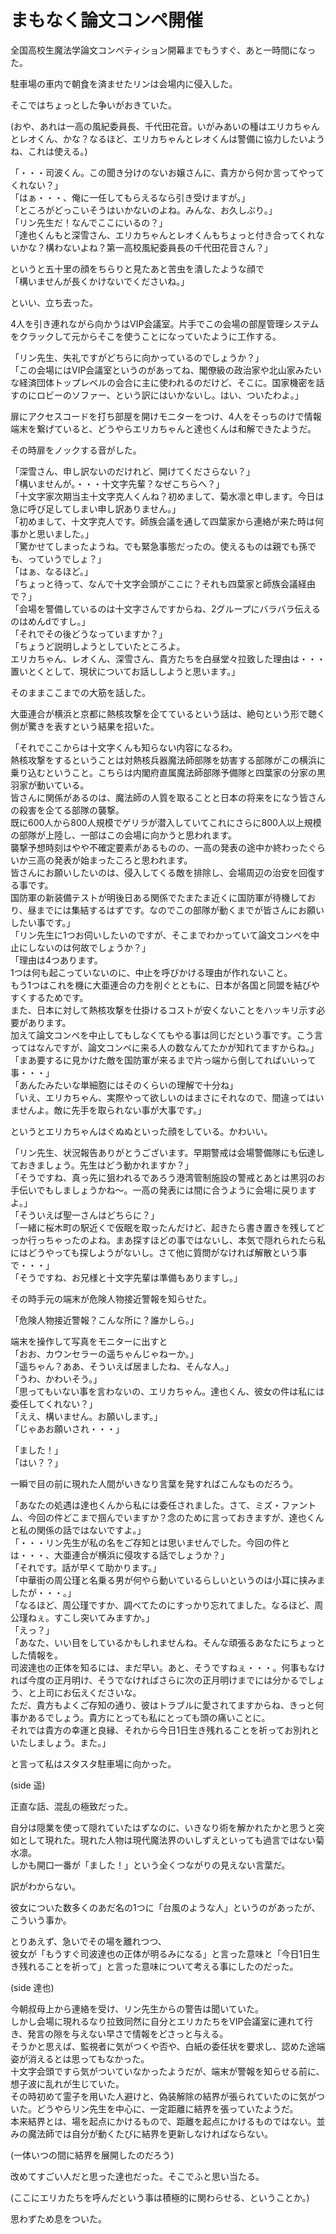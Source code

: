 # まもなく論文コンペ開催

全国高校生魔法学論文コンペティション開幕までもうすぐ、あと一時間になった。

駐車場の車内で朝食を済ませたリンは会場内に侵入した。

そこではちょっとした争いがおきていた。

(おや、あれは一高の風紀委員長、千代田花音。いがみあいの種はエリカちゃんとレオくん、かな？なるほど、エリカちゃんとレオくんは警備に協力したいようね、これは使える。)

「・・・司波くん。この聞き分けのないお嬢さんに、貴方から何か言ってやってくれない？」  
「はぁ・・・、俺に一任してもらえるなら引き受けますが。」  
「ところがどっこいそうはいかないのよね。みんな、お久しぶり。」  
「リン先生だ！なんでここにいるの？」  
「達也くんもと深雪さん、エリカちゃんとレオくんもちょっと付き合ってくれないかな？構わないよね？第一高校風紀委員長の千代田花音さん？」

というと五十里の顔をちらりと見たあと苦虫を潰したような顔で  
「構いませんが長くかけないでくださいね。」

といい、立ち去った。

4人を引き連れながら向かうはVIP会議室。片手でこの会場の部屋管理システムをクラックして元からそこを使うことになっていたように工作する。

「リン先生、失礼ですがどちらに向かっているのでしょうか？」  
「この会場にはVIP会議室というのがあってね、閣僚級の政治家や北山家みたいな経済団体トップレベルの会合に主に使われるのだけど、そこに。国家機密を話すのにロビーのソファー、という訳にはいかないし。はい、ついたわよ。」

扉にアクセスコードを打ち部屋を開けモニターをつけ、4人をそっちのけで情報端末を繋げていると、どうやらエリカちゃんと達也くんは和解できたようだ。

その時扉をノックする音がした。

「深雪さん、申し訳ないのだけれど、開けてくださらない？」  
「構いませんが。・・・十文字先輩？なぜこちらへ？」  
「十文字家次期当主十文字克人くんね？初めまして、菊水凛と申します。今日は急に呼び足してしまい申し訳ありません。」  
「初めまして、十文字克人です。師族会議を通して四葉家から連絡が来た時は何事かと思いました。」  
「驚かせてしまったようね。でも緊急事態だったの。使えるものは親でも孫でも、っていうでしょ？」  
「はぁ、なるほど。」  
「ちょっと待って、なんで十文字会頭がここに？それも四葉家と師族会議経由で？」  
「会場を警備しているのは十文字さんですからね、2グループにバラバラ伝えるのはめんdですし。」  
「それでその後どうなっていますか？」  
「ちょうど説明しようとしていたところよ。  
エリカちゃん、レオくん、深雪さん、貴方たちを白昼堂々拉致した理由は・・・置いとくとして、現状についてお話ししようと思います。」

そのままここまでの大筋を話した。

大亜連合が横浜と京都に熱核攻撃を企てているという話は、絶句という形で聴く側が驚きを表すという結果を招いた。

「それでここからは十文字くんも知らない内容になるわ。  
熱核攻撃をするということは対熱核兵器魔法師部隊を妨害する部隊がこの横浜に乗り込むということ。こちらは内閣府直属魔法師部隊予備隊と四葉家の分家の黒羽家が動いている。  
皆さんに関係があるのは、魔法師の人質を取ることと日本の将来をになう皆さんの殺害を企てる部隊の襲撃。  
既に600人から800人規模でゲリラが潜入していてこれにさらに800人以上規模の部隊が上陸し、一部はこの会場に向かうと思われます。  
襲撃予想時刻はやや不確定要素があるものの、一高の発表の途中か終わったぐらいか三高の発表が始まったころと思われます。  
皆さんにお願いしたいのは、侵入してくる敵を排除し、会場周辺の治安を回復する事です。  
国防軍の新装備テストが明後日ある関係でたまたま近くに国防軍が待機しており、昼までには集結するはずです。なのでこの部隊が動くまでが皆さんにお願いしたい事です。」  
「リン先生に1つお伺いしたいのですが、そこまでわかっていて論文コンペを中止にしないのは何故でしょうか？」  
「理由は4つあります。  
1つは何も起こっていないのに、中止を呼びかける理由が作れないこと。  
もう1つはこれを機に大亜連合の力を削ぐとともに、日本が各国と同盟を結びやすくするためです。  
また、日本に対して熱核攻撃を仕掛けるコストが安くないことをハッキリ示す必要があります。  
加えて論文コンペを中止してもしなくてもやる事は同じだという事です。こう言ってはなんですが、論文コンペに来る人の数なんてたかが知れてますからね。」  
「まあ要するに見かけた敵を国防軍が来るまで片っ端から倒してればいいって事・・・」  
「あんたみたいな単細胞にはそのくらいの理解で十分ね」  
「いえ、エリカちゃん、実際やって欲しいのはまさにそれなので、間違ってはいませんよ。敵に先手を取られない事が大事です。」

というとエリカちゃんはぐぬぬといった顔をしている。かわいい。

「リン先生、状況報告ありがとうございます。早期警戒は会場警備隊にも伝達しておきましょう。先生はどう動かれますか？」  
「そうですね、真っ先に狙われるであろう港湾管制施設の警戒とあとは黒羽のお手伝いでもしましょうかね〜。一高の発表には間に合うように会場に戻りますよ。」  
「そういえば聖一さんはどちらに？」  
「一緒に桜木町の駅近くで仮眠を取ったんだけど、起きたら書き置きを残してどっか行っちゃったのよね。まあ探すほどの事ではないし、本気で隠れられたら私にはどうやっても探しようがないし。さて他に質問がなければ解散という事で・・・」  
「そうですね、お兄様と十文字先輩は準備もありますし。」

その時手元の端末が危険人物接近警報を知らせた。

「危険人物接近警報？こんな所に？誰かしら。」

端末を操作して写真をモニターに出すと  
「おお、カウンセラーの遥ちゃんじゃねーか。」  
「遥ちゃん？ああ、そういえば居ましたね、そんな人。」  
「うわ、かわいそう。」  
「思ってもいない事を言わないの、エリカちゃん。達也くん、彼女の件は私には委任してくれない？」  
「ええ、構いません。お願いします。」  
「じゃあお願いされ・・・」

「ました！」  
「はい？？」

一瞬で目の前に現れた人間がいきなり言葉を発すればこんなものだろう。

「あなたの処遇は達也くんから私には委任されました。さて、ミズ・ファントム、今回の件どこまで掴んでいますか？念のために言っておきますが、達也くんと私の関係の話ではないですよ。」  
「・・・リン先生が私の名をご存知とは思いませんでした。今回の件とは・・・、大亜連合が横浜に侵攻する話でしょうか？」  
「それです。話が早くて助かります。」  
「中華街の周公瑾と名乗る男が何やら動いているらしいというのは小耳に挟みましたが・・・。」  
「なるほど、周公瑾ですか、調べてたのにすっかり忘れてました。なるほど、周公瑾ねぇ。すこし突いてみますか。」  
「えっ？」  
「あなた、いい目をしているかもしれませんね。そんな頑張るあなたにちょっとした情報を。  
司波達也の正体を知るには、まだ早い。あと、そうですねぇ・・・。何事もなければ今度の正月明け、そうでなければさらに次の正月明けまでには分かるでしょう、と上司にお伝えくださいな。  
ただ、貴方もよくご存知の通り、彼はトラブルに愛されてますからね、きっと何事かあるでしょう。貴方にとっても私にとっても頭の痛いことに。  
それでは貴方の幸運と良縁、それから今日1日生き残れることを祈ってお別れといたしましょう。また。」

と言って私はスタスタ駐車場に向かった。

(side 遥)

正直な話、混乱の極致だった。

自分は隠業を使って隠れていたはずなのに、いきなり術を解かれたかと思うと突如として現れた。現れた人物は現代魔法界のいしずえといっても過言ではない菊水凛。  
しかも開口一番が「ました！」という全くつながりの見えない言葉だ。

訳がわからない。

彼女についた数多くのあだ名の1つに「台風のような人」というのがあったが、こういう事か。

とりあえず、急いでその場を離れつつ、  
彼女が「もうすぐ司波達也の正体が明るみになる」と言った意味と「今日1日生き残れることを祈って」と言った意味について考える事にしたのだった。

(side 達也)

今朝叔母上から連絡を受け、リン先生からの警告は聞いていた。  
しかし会場に現れるなり拉致同然に自分とエリカたちをVIP会議室に連れて行き、発言の隙を与えない早さで情報をどさっと与える。  
そうかと思えば、監視者に気がつくや否や、白紙の委任状を要求し、認めた途端姿が消えるとは思ってもなかった。  
十文字会頭ですら気がついていなかったようだが、端末が警報を知らせる前に、想子波に乱れが生じていた。  
その時初めて霊子を用いた人避けと、偽装解除の結界が張られていたのに気がついた。どうやらリン先生を中心に、一定距離に結界を張っていたようだ。  
本来結界とは、場を起点にかけるもので、距離を起点にかけるものではない。並みの魔法師では自分が動くたびに結界を更新しなければならない。

(一体いつの間に結界を展開したのだろう)

改めてすごい人だと思った達也だった。そこでふと思い当たる。

(ここにエリカたちを呼んだという事は積極的に関わらせる、ということか。)

思わずため息をついた。
